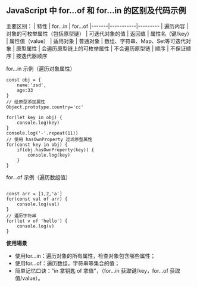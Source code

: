 ## JavaScript 中 for...of 和 for...in 的区别及代码示例

主要区别：
| 特性	| for...in	| for...of
|-------|-----------|---------
| 遍历内容	| 对象的可枚举属性（包括原型链）	| 可迭代对象的值
| 返回值	| 属性名（键/key）	| 属性值（value）
| 适用对象	| 普通对象	| 数组、字符串、Map、Set等可迭代对象
| 原型属性	| 会遍历原型链上的可枚举属性	| 不会遍历原型链
| 顺序	| 不保证顺序	| 按迭代器顺序

for...in 示例（遍历对象属性）
```
const obj = {
    name:'zsd',
    age:33
}
// 给原型添加属性
Object.prototype.country='cc'

for(let key in obj) {
    console.log(key)
}
console.log('-'.repeat(11))
// 使用 hasOwnProperty 过滤原型属性
for(const key in obj) {
    if(obj.hasOwnProperty(key)) {
        console.log(key)
    }
}
```

for...of 示例（遍历数组值）
```

const arr = [1,2,'a']
for(const val of arr) {
    console.log(val)
}
// 遍历字符串
for(let v of 'hello') {
    console.log(v)
}
```

**使用場景**
- 使用for...in：遍历对象的所有属性，检查对象包含哪些属性；
- 使用for...of：遍历数组，字符串等集合的值；
- 简单记忆口诀："in 拿钥匙 of 拿值"，（for...in 获取键/key，for...of 获取值/value）。







